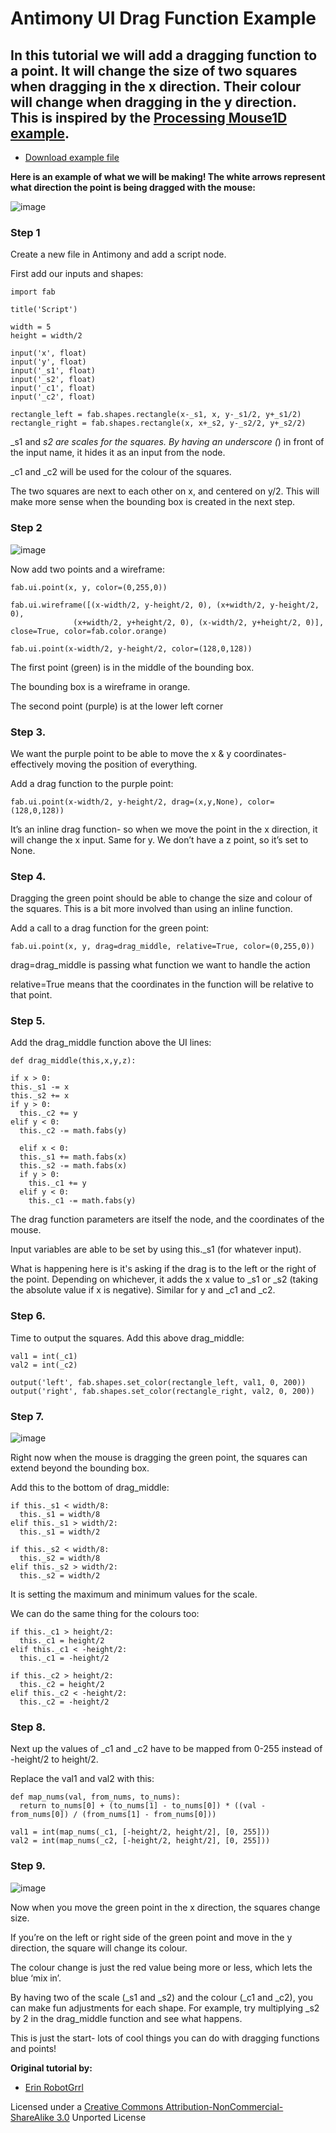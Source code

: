 # Antimony UI Drag Function Example

## In this tutorial we will add a dragging function to a point. It will change the size of two squares when dragging in the x direction. Their colour will change when dragging in the y direction. This is inspired by the [Processing Mouse1D example](https://processing.org/examples/mouse1d.html).

* [Download example file](antimony_drag/drag_func_example.sb)

**Here is an example of what we will be making! The white arrows represent what direction the point is being dragged with the mouse:**

![image](antimony_drag/arrow_squares.jpg)

### Step 1
Create a new file in Antimony and add a script node.

First add our inputs and shapes:

    import fab

    title('Script')

    width = 5
    height = width/2

    input('x', float)
    input('y', float)
    input('_s1', float)
    input('_s2', float)
    input('_c1', float)
    input('_c2', float)

    rectangle_left = fab.shapes.rectangle(x-_s1, x, y-_s1/2, y+_s1/2)
    rectangle_right = fab.shapes.rectangle(x, x+_s2, y-_s2/2, y+_s2/2)

_s1 and _s2 are scales for the squares. By having an underscore (_) in front of the input name, it hides it as an input from the node.

  _c1 and _c2 will be used for the colour of the squares.

  The two squares are next to each other on x, and centered on y/2. This will make more sense when the bounding box is created in the next step.

### Step 2

![image](antimony_drag/step2.jpg)

Now add two points and a wireframe:

    fab.ui.point(x, y, color=(0,255,0))

    fab.ui.wireframe([(x-width/2, y-height/2, 0), (x+width/2, y-height/2, 0),
                  (x+width/2, y+height/2, 0), (x-width/2, y+height/2, 0)], close=True, color=fab.color.orange)

    fab.ui.point(x-width/2, y-height/2, color=(128,0,128))

The first point (green) is in the middle of the bounding box.

The bounding box is a wireframe in orange.

The second point (purple) is at the lower left corner

### Step 3.

We want the purple point to be able to move the x & y coordinates- effectively moving the position of everything.

Add a drag function to the purple point:

    fab.ui.point(x-width/2, y-height/2, drag=(x,y,None), color=(128,0,128))

It’s an inline drag function- so when we move the point in the x direction, it will change the x input. Same for y. We don’t have a z point, so it’s set to None.

### Step 4.

Dragging the green point should be able to change the size and colour of the squares. This is a bit more involved than using an inline function.

Add a call to a drag function for the green point:

    fab.ui.point(x, y, drag=drag_middle, relative=True, color=(0,255,0))

drag=drag_middle is passing what function we want to handle the action

relative=True means that the coordinates in the function will be relative to that point.

### Step 5.

Add the drag_middle function above the UI lines:

    def drag_middle(this,x,y,z):

    if x > 0:
    this._s1 -= x
    this._s2 += x
    if y > 0:
      this._c2 += y
    elif y < 0:
      this._c2 -= math.fabs(y)

      elif x < 0:
      this._s1 += math.fabs(x)
      this._s2 -= math.fabs(x)
      if y > 0:
        this._c1 += y
      elif y < 0:
        this._c1 -= math.fabs(y)

The drag function parameters are itself the node, and the coordinates of the mouse.

Input variables are able to be set by using this._s1 (for whatever input).

What is happening here is it's asking if the drag is to the left or the right of the point. Depending on whichever, it adds the x value to _s1 or _s2 (taking the absolute value if x is negative). Similar for y and _c1 and _c2.

### Step 6.

Time to output the squares. Add this above drag_middle:

    val1 = int(_c1)
    val2 = int(_c2)

    output('left', fab.shapes.set_color(rectangle_left, val1, 0, 200))
    output('right', fab.shapes.set_color(rectangle_right, val2, 0, 200))

### Step 7.

![image](antimony_drag/step7.jpg)

Right now when the mouse is dragging the green point, the squares can extend beyond the bounding box.

Add this to the bottom of drag_middle:

    if this._s1 < width/8:
      this._s1 = width/8
    elif this._s1 > width/2:
      this._s1 = width/2

    if this._s2 < width/8:
      this._s2 = width/8
    elif this._s2 > width/2:
      this._s2 = width/2

It is setting the maximum and minimum values for the scale.

We can do the same thing for the colours too:

    if this._c1 > height/2:
      this._c1 = height/2
    elif this._c1 < -height/2:
      this._c1 = -height/2

    if this._c2 > height/2:
      this._c2 = height/2
    elif this._c2 < -height/2:
      this._c2 = -height/2

### Step 8.

Next up the values of _c1 and _c2 have to be mapped from 0-255 instead of -height/2 to height/2.

Replace the val1 and val2 with this:

    def map_nums(val, from_nums, to_nums):
      return to_nums[0] + (to_nums[1] - to_nums[0]) * ((val -   from_nums[0]) / (from_nums[1] - from_nums[0]))

    val1 = int(map_nums(_c1, [-height/2, height/2], [0, 255]))
    val2 = int(map_nums(_c2, [-height/2, height/2], [0, 255]))

### Step 9.

![image](antimony_drag/step9.jpg)

Now when you move the green point in the x direction, the squares change size.

If you’re on the left or right side of the green point and move in the y direction, the square will change its colour.

The colour change is just the red value being more or less, which lets the blue ‘mix in’.

By having two of the scale (_s1 and _s2) and the colour (_c1 and _c2), you can make fun adjustments for each shape. For example, try multiplying _s2 by 2 in the drag_middle function and see what happens.

This is just the start- lots of cool things you can do with dragging functions and points!

**Original tutorial by:**
  * [Erin RobotGrrl]()

  Licensed under a [Creative Commons Attribution-NonCommercial-ShareAlike 3.0](https://creativecommons.org/licenses/by-nc-sa/3.0/) Unported License
